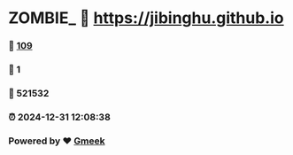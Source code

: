 # ZOMBIE_ :link: https://jibinghu.github.io 
### :page_facing_up: [109](https://jibinghu.github.io/tag.html) 
### :speech_balloon: 1 
### :hibiscus: 521532 
### :alarm_clock: 2024-12-31 12:08:38 
### Powered by :heart: [Gmeek](https://github.com/Meekdai/Gmeek)
